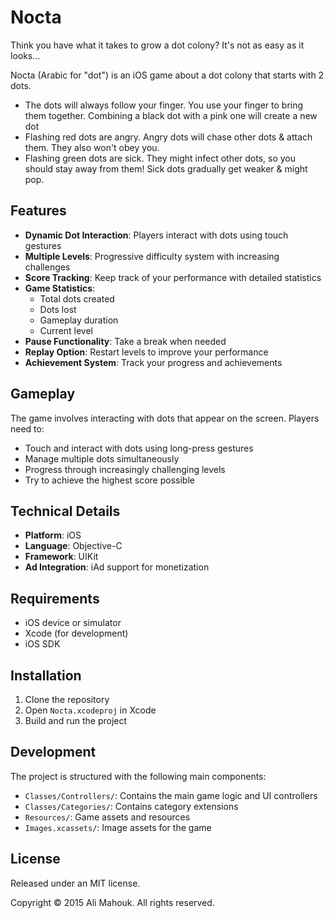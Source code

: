 # Nocta

Think you have what it takes to grow a dot colony? It's not as easy as it looks…

Nocta (Arabic for "dot") is an iOS game about a dot colony that starts with 2 dots.

* The dots will always follow your finger. You use your finger to bring them together. Combining a black dot with a pink one will create a new dot
* Flashing red dots are angry. Angry dots will chase other dots & attach them. They also won't obey you.
* Flashing green dots are sick. They might infect other dots, so you should stay away from them! Sick dots gradually get weaker & might pop.

## Features

* **Dynamic Dot Interaction**: Players interact with dots using touch gestures
* **Multiple Levels**: Progressive difficulty system with increasing challenges
* **Score Tracking**: Keep track of your performance with detailed statistics
* **Game Statistics**:
  * Total dots created
  * Dots lost
  * Gameplay duration
  * Current level
* **Pause Functionality**: Take a break when needed
* **Replay Option**: Restart levels to improve your performance
* **Achievement System**: Track your progress and achievements

## Gameplay

The game involves interacting with dots that appear on the screen. Players need to:

* Touch and interact with dots using long-press gestures
* Manage multiple dots simultaneously
* Progress through increasingly challenging levels
* Try to achieve the highest score possible

## Technical Details

* **Platform**: iOS
* **Language**: Objective-C
* **Framework**: UIKit
* **Ad Integration**: iAd support for monetization

## Requirements

* iOS device or simulator
* Xcode (for development)
* iOS SDK

## Installation

1. Clone the repository
2. Open `Nocta.xcodeproj` in Xcode
3. Build and run the project

## Development

The project is structured with the following main components:

* `Classes/Controllers/`: Contains the main game logic and UI controllers
* `Classes/Categories/`: Contains category extensions
* `Resources/`: Game assets and resources
* `Images.xcassets/`: Image assets for the game

## License

Released under an MIT license.

Copyright © 2015 Ali Mahouk. All rights reserved.
